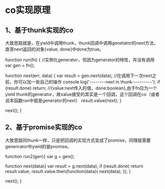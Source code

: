 # co实现原理

## 1、基于thunk实现的co

大致思路就是，在yield中调用thunk，thunk回调中调用genetator的next方法，直至next返回的对象{value, done}中done为true。

function run(fn) {
//实例化generator，但因为generator的特性，并没有调用
  var gen = fn();

  function next(err, data) {
    var result = gen.next(data);
    //在调用下一次next之前，你可以加一些自己的操作
    console.log('--------next in thunk----------');
    if (result.done) return;
    //{value:next传入的值，done:boolean},由于fn应为一个yield thunk的generator，故value接受的其实是一个回调，这个回调在co（或者说本函数run中就是generator的next）
    result.value(next);
  }

  next();
}


## 2、基于promise实现的co

大致思路同thunk一样，只是把回调的实现方式变成了promise，同理就需要genenrator中yield的是promise。

function run2(gen){
  var g = gen();

  function next(data){
    var result = g.next(data);
    if (result.done) return result.value;
    result.value.then(function(data){
      next(data);
    });
  }

  next();
}
